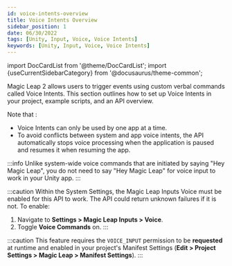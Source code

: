 ```yaml
---
id: voice-intents-overview
title: Voice Intents Overview
sidebar_position: 1
date: 06/30/2022
tags: [Unity, Input, Voice, Voice Intents]
keywords: [Unity, Input, Voice, Voice Intents]
---
```


import DocCardList from '@theme/DocCardList';
import {useCurrentSidebarCategory} from '@docusaurus/theme-common';

Magic Leap 2 allows users to trigger events using custom verbal commands called Voice Intents. This section outlines how to set up Voice Intents in your project, example scripts, and an API overview.

Note that :

- Voice Intents can only be used by one app at a time.
- To avoid conflicts between system and app voice intents, the API automatically stops voice processing when the application is paused and resumes it when resuming the app.

:::info
Unlike system-wide voice commands that are initiated by saying "Hey Magic Leap", you do not need to say "Hey Magic Leap" for voice input to work in your Unity app.
:::

:::caution
Within the System Settings, the Magic Leap Inputs Voice must be enabled for this API to work. The API could return unknown failures if it is not. To enable:

1. Navigate to **Settings > Magic Leap Inputs > Voice**.
2. Toggle **Voice Commands** on.
:::

:::caution
This feature requires the `VOICE_INPUT` permission to be **requested** at runtime and enabled in your project's Manifest Settings (**Edit > Project Settings > Magic Leap > Manifest Settings**).
:::

<DocCardList items={useCurrentSidebarCategory().items}/>

